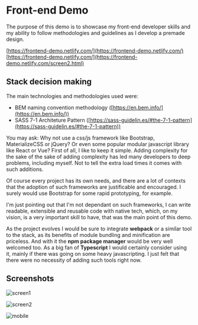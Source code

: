 # Front-end Demo

The purpose of this demo is to showcase my front-end developer skills and my ability to follow methodologies and guidelines as I develop a premade design.

[https://frontend-demo.netlify.com/](https://frontend-demo.netlify.com/)
[https://frontend-demo.netlify.com/](https://frontend-demo.netlify.com/screen2.html)

## Stack decision making

The main technologies and methodologies used were: 

* BEM naming convention methodology ([https://en.bem.info/](https://en.bem.info/)) 
* SASS 7-1 Architeture Pattern ([https://sass-guidelin.es/#the-7-1-pattern](https://sass-guidelin.es/#the-7-1-pattern))

You may ask: Why not use a css/js framework like Bootstrap, MaterializeCSS or jQuery? Or even some popular modular javascript library like React or Vue?
First of all, I like to keep it simple. Adding complexity for the sake of the sake of adding complexity has led many developers to deep problems, including myself. Not to tell the extra load times it comes with such additions.

Of course every project has its own needs, and there are a lot of contexts that the adoption of such frameworks are justificable and encouraged. I surely would use Bootstrap for some rapid prototyping, for example.

I'm just pointing out that I'm not dependant on such frameworks, I can write readable, extensible and reusable code with native tech, which, on my vision, is a very important skill to have, that was the main point of this demo.

As the project evolves I would be sure to integrate **webpack** or a similar tool to the stack, as its benefits of module bundling and minification are priceless. And with it the **npm package manager** would be very well welcomed too. As a big fan of **Typescript** I would certainly consider using it, mainly if there was going on some heavy javascripting. I just felt that there were no necessity of adding such tools right now.

## Screenshots

![screen1](https://imgur.com/MJVa93B.jpg)

![screen2](https://imgur.com/HfdhpW8.jpg)

![mobile](https://imgur.com/uubvXph.jpg)
